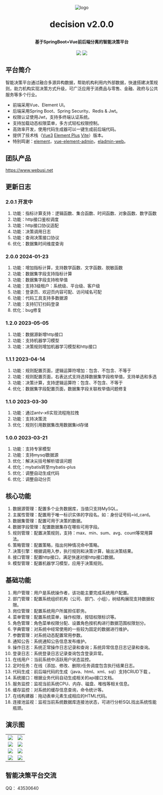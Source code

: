 <p align="center">
	<img alt="logo" src="http://www.webusi.net/favicon.png">
</p>
<h1 align="center" style="margin: 30px 0 30px; font-weight: bold;">decision v2.0.0</h1>
<h4 align="center">基于SpringBoot+Vue前后端分离的智能决策平台</h4>
<p align="center">
	<a href="https://gitee.com/webusi/decision/stargazers"><img src="https://gitee.com/webusi/decision/badge/star.svg?theme=dark"></a>
	<a href="https://gitee.com/webusi/decision/blob/master/LICENSE"><img src="https://img.shields.io/github/license/mashape/apistatus.svg"></a>
</p>

## 平台简介

智能决策平台通过融合多源异构数据，帮助机构利用内外部数据，快速搭建决策规则，助力机构实现决策方式升级，可广泛应用于消费品与零售、金融、政府与公共服务等多个行业。

* 前端采用Vue、Element UI。
* 后端采用Spring Boot、Spring Security、Redis & Jwt。
* 权限认证使用Jwt，支持多终端认证系统。
* 支持加载动态权限菜单，多方式轻松权限控制。
* 高效率开发，使用代码生成器可以一键生成前后端代码。
* 提供了技术栈（[Vue3](https://v3.cn.vuejs.org) [Element Plus](https://element-plus.org/zh-CN) [Vite](https://cn.vitejs.dev)）版本。
* 特别鸣谢：[element](https://github.com/ElemeFE/element)，[vue-element-admin](https://github.com/PanJiaChen/vue-element-admin)，[eladmin-web](https://github.com/elunez/eladmin-web)。

## 团队产品
https://www.webusi.net

## 更新日志
### 2.0.1 开发中
1.  功能：指标计算支持：逻辑函数、集合函数、时间函数、对象函数、数字函数
2.  功能：http接口鉴权调度
3.  功能：http接口协议适配
4.  功能：决策调用日志
5.  功能：查询决策接口协议
6.  优化：数据集时间维度查询

### 2.0.0 2024-01-23
1.  功能：增加指标计算，支持数学函数、文字函数、脱敏函数
2.  功能：数据集字段支持指标计算
3.  功能：数据集字段支持枚举值
4.  功能：支持3级租户：系统级、平台级、客户级
5.  功能：登录页、欢迎页内容可配、访问域名可配
6.  功能：代码工具支持多数据源
7.  功能：支持钉钉扫码登录
8.  优化：bug修复

### 1.2.0 2023-05-05
1.  功能：数据源新增http接口
2.  功能：支持机器学习模型
3.  功能：决策规则增加机器学习模型和http接口

### 1.1.1 2023-04-14
1.  功能：规则配置页面，逻辑运算符增加：包含、不包含、不等于
2.  功能：规则配置页面，右表达式支持选择数据集字段枚举值，支持单选和多选
3.  功能：决策计算，支持逻辑运算符：包含、不包含、不等于
4.  优化：数据集字段配置页面，数据集字段关联枚举值问题修复

### 1.1.0 2023-03-30
1.  功能：通过antv-x6实现流程拖拉拽
2.  功能：支持决策流
3.  优化：规则引用数据集改用数据集id存储

### 1.0.0 2023-03-21
1.  功能：支持专家模型
2.  功能：支持mysql数据源
3.  优化：解决尖括号解析错误问题
4.  优化：mybatis转至mybatis-plus
5.  优化：调整自动生成代码
6.  优化：调整自动分页


## 核心功能
1.  数据源管理：配置多个业务数据库，当值只支持MySQL。
2.  主属性管理：配置用于唯一标识实体的字段名。如：身份证号码=id_card。
3.  数据集管理：配置可用于决策的数据。
4.  数据字段管理：配置数据集存在哪些可用字段。
5.  规则管理：配置决策规则，支持：max、min、sum、avg、count等常用算法。
6.  策略管理：配置策略，指出何种情况命中策略。
7.  决策引擎：根据调用入参，执行规则和决策计算，输出决策结果。
8.  接口管理：配置http接口，满足快速对接http接口数据。
9.  模型管理：配置机器学习模型，应用于决策规则。

## 基础功能

1.  用户管理：用户是系统操作者，该功能主要完成系统用户配置。
2.  部门管理：配置系统组织机构（公司、部门、小组），树结构展现支持数据权限。
3.  岗位管理：配置系统用户所属担任职务。
4.  菜单管理：配置系统菜单，操作权限，按钮权限标识等。
5.  角色管理：角色菜单权限分配、设置角色按机构进行数据范围权限划分。
6.  字典管理：对系统中经常使用的一些较为固定的数据进行维护。
7.  参数管理：对系统动态配置常用参数。
8.  通知公告：系统通知公告信息发布维护。
9.  操作日志：系统正常操作日志记录和查询；系统异常信息日志记录和查询。
10. 登录日志：系统登录日志记录查询包含登录异常。
11. 在线用户：当前系统中活跃用户状态监控。
12. 定时任务：在线（添加、修改、删除)任务调度包含执行结果日志。
13. 代码生成：前后端代码的生成（java、html、xml、sql）支持CRUD下载 。
14. 系统接口：根据业务代码自动生成相关的api接口文档。
15. 服务监控：监视当前系统CPU、内存、磁盘、堆栈等相关信息。
16. 缓存监控：对系统的缓存信息查询，命令统计等。
17. 在线构建器：拖动表单元素生成相应的HTML代码。
18. 连接池监视：监视当前系统数据库连接池状态，可进行分析SQL找出系统性能瓶颈。

## 演示图
<table>
    <tr>
        <td><img src="http://www.webusi.net/decision/login-1.png"/></td>
        <td><img src="http://www.webusi.net/decision/datasource-2.png"/></td>
    </tr>
    <tr>
        <td><img src="http://www.webusi.net/decision/interface-3.png"/></td>
        <td><img src="http://www.webusi.net/decision/dataset-4.png"/></td>
    </tr>
    <tr>
        <td><img src="http://www.webusi.net/decision/function-5.png"/></td>
        <td><img src="http://www.webusi.net/decision/index-6.png"/></td>
    </tr>
    <tr>
        <td><img src="http://www.webusi.net/decision/decision-7.png"/></td>
        <td><img src="http://www.webusi.net/decision/flow-8.png"/></td>
    </tr>
</table>


## 智能决策平台交流

QQ： 43530640